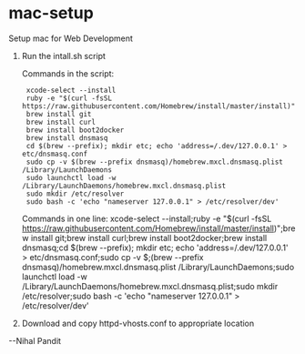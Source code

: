 # mac-setup
Setup mac for Web Development

1) Run the intall.sh script

    Commands in the script:

        xcode-select --install
        ruby -e "$(curl -fsSL https://raw.githubusercontent.com/Homebrew/install/master/install)"
        brew install git
        brew install curl
        brew install boot2docker
        brew install dnsmasq
        cd $(brew --prefix); mkdir etc; echo 'address=/.dev/127.0.0.1' > etc/dnsmasq.conf
        sudo cp -v $(brew --prefix dnsmasq)/homebrew.mxcl.dnsmasq.plist /Library/LaunchDaemons
        sudo launchctl load -w /Library/LaunchDaemons/homebrew.mxcl.dnsmasq.plist
        sudo mkdir /etc/resolver
        sudo bash -c 'echo "nameserver 127.0.0.1" > /etc/resolver/dev'

    Commands in one line:
        xcode-select --install;ruby -e "$(curl -fsSL https://raw.githubusercontent.com/Homebrew/install/master/install)";brew install git;brew install curl;brew install boot2docker;brew install dnsmasq;cd $(brew --prefix); mkdir etc; echo 'address=/.dev/127.0.0.1' > etc/dnsmasq.conf;sudo cp -v $;(brew --prefix dnsmasq)/homebrew.mxcl.dnsmasq.plist /Library/LaunchDaemons;sudo launchctl load -w /Library/LaunchDaemons/homebrew.mxcl.dnsmasq.plist;sudo mkdir /etc/resolver;sudo bash -c 'echo "nameserver 127.0.0.1" > /etc/resolver/dev'

2) Download and copy httpd-vhosts.conf to appropriate location
        

--Nihal Pandit
